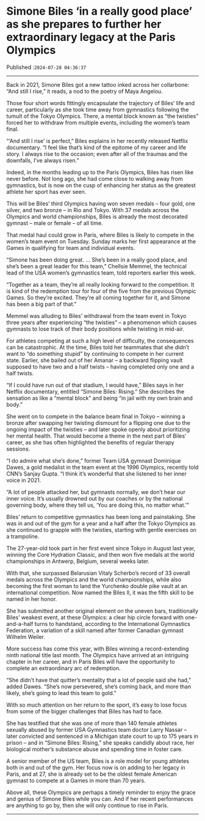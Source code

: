 # Simone Biles ‘in a really good place’ as she prepares to further her extraordinary legacy at the Paris Olympics

Published :`2024-07-28 04:36:37`

---

Back in 2021, Simone Biles got a new tattoo inked across her collarbone: “And still I rise,” it reads, a nod to the poetry of Maya Angelou.

Those four short words fittingly encapsulate the trajectory of Biles’ life and career, particularly as she took time away from gymnastics following the tumult of the Tokyo Olympics. There, a mental block known as “the twisties” forced her to withdraw from multiple events, including the women’s team final.

“‘And still I rise’ is perfect,” Biles explains in her recently released Netflix documentary. “I feel like that’s kind of the epitome of my career and life story. I always rise to the occasion; even after all of the traumas and the downfalls, I’ve always risen.”

Indeed, in the months leading up to the Paris Olympics, Biles has risen like never before. Not long ago, she had come close to walking away from gymnastics, but is now on the cusp of enhancing her status as the greatest athlete her sport has ever seen.

This will be Biles’ third Olympics having won seven medals – four gold, one silver, and two bronze – in Rio and Tokyo. With 37 medals across the Olympics and world championships, Biles is already the most decorated gymnast – male or female – of all time.

That medal haul could grow in Paris, where Biles is likely to compete in the women’s team event on Tuesday. Sunday marks her first appearance at the Games in qualifying for team and individual events.

“Simone has been doing great. … She’s been in a really good place, and she’s been a great leader for this team,” Chellsie Memmel, the technical lead of the USA women’s gymnastics team, told reporters earlier this week.

“Together as a team, they’re all really looking forward to the competition. It is kind of the redemption tour for four of the five from the previous Olympic Games. So they’re excited. They’re all coming together for it, and Simone has been a big part of that.”

Memmel was alluding to Biles’ withdrawal from the team event in Tokyo three years after experiencing “the twisties” – a phenomenon which causes gymnasts to lose track of their body positions while twisting in mid-air.

For athletes competing at such a high level of difficulty, the consequences can be catastrophic. At the time, Biles told her teammates that she didn’t want to “do something stupid” by continuing to compete in her current state. Earlier, she bailed out of her Amanar – a backward flipping vault supposed to have two and a half twists – having completed only one and a half twists.

“If I could have run out of that stadium, I would have,” Biles says in her Netflix documentary, entitled “Simone Biles: Rising.” She describes the sensation as like a “mental block” and being “in jail with my own brain and body.”

She went on to compete in the balance beam final in Tokyo – winning a bronze after swapping her twisting dismount for a flipping one due to the ongoing impact of the twisties – and later spoke openly about prioritizing her mental health. That would become a theme in the next part of Biles’ career, as she has often highlighted the benefits of regular therapy sessions.

“I do admire what she’s done,” former Team USA gymnast Dominique Dawes, a gold medalist in the team event at the 1996 Olympics, recently told CNN’s Sanjay Gupta. “I think it’s wonderful that she listened to her inner voice in 2021.

“A lot of people attacked her, but gymnasts normally, we don’t hear our inner voice. It’s usually drowned out by our coaches or by the national governing body, where they tell us, ‘You are doing this, no matter what.’”

Biles’ return to competitive gymnastics has been long and painstaking. She was in and out of the gym for a year and a half after the Tokyo Olympics as she continued to grapple with the twisties, starting with gentle exercises on a trampoline.

The 27-year-old took part in her first event since Tokyo in August last year, winning the Core Hydration Classic, and then won five medals at the world championships in Antwerp, Belgium, several weeks later.

With that, she surpassed Belarusian Vitaly Scherbo’s record of 33 overall medals across the Olympics and the world championships, while also becoming the first woman to land the Yurchenko double pike vault at an international competition. Now named the Biles II, it was the fifth skill to be named in her honor.

She has submitted another original element on the uneven bars, traditionally Biles’ weakest event, at these Olympics: a clear hip circle forward with one-and-a-half turns to handstand, according to the International Gymnastics Federation, a variation of a skill named after former Canadian gymnast Wilhelm Weiler.

More success has come this year, with Biles winning a record-extending ninth national title last month. The Olympics have arrived at an intriguing chapter in her career, and in Paris Biles will have the opportunity to complete an extraordinary arc of redemption.

“She didn’t have that quitter’s mentality that a lot of people said she had,” added Dawes. “She’s now persevered, she’s coming back, and more than likely, she’s going to lead this team to gold.”

With so much attention on her return to the sport, it’s easy to lose focus from some of the bigger challenges that Biles has had to face.

She has testified that she was one of more than 140 female athletes sexually abused by former USA Gymnastics team doctor Larry Nassar – later convicted and sentenced in a Michigan state court to up to 175 years in prison – and in “Simone Biles: Rising,” she speaks candidly about race, her biological mother’s substance abuse and spending time in foster care.

A senior member of the US team, Biles is a role model for young athletes both in and out of the gym. Her focus now is on adding to her legacy in Paris, and at 27, she is already set to be the oldest female American gymnast to compete at a Games in more than 70 years.

Above all, these Olympics are perhaps a timely reminder to enjoy the grace and genius of Simone Biles while you can. And if her recent performances are anything to go by, then she will only continue to rise in Paris.

---

